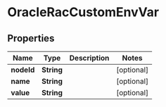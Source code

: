 

# OracleRacCustomEnvVar


## Properties

| Name | Type | Description | Notes |
|------------ | ------------- | ------------- | -------------|
|**nodeId** | **String** |  |  [optional] |
|**name** | **String** |  |  [optional] |
|**value** | **String** |  |  [optional] |



